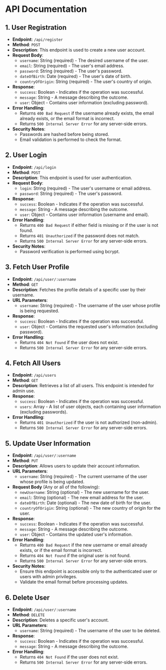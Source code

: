 # API Documentation

## 1. User Registration

- **Endpoint**: `/api/register`
- **Method**: `POST`
- **Description**: This endpoint is used to create a new user account.
- **Request Body**:
  - `username`: String (required) - The desired username of the user.
  - `email`: String (required) - The user's email address.
  - `password`: String (required) - The user's password.
  - `dateOfBirth`: Date (required) - The user's date of birth.
  - `countryOfOrigin`: String (required) - The user's country of origin.
- **Response**:
  - `success`: Boolean - Indicates if the operation was successful.
  - `message`: String - A message describing the outcome.
  - `user`: Object - Contains user information (excluding password).
- **Error Handling**:
  - Returns `400 Bad Request` if the username already exists, the email already exists, or the email format is incorrect.
  - Returns `500 Internal Server Error` for any server-side errors.
- **Security Notes**:
  - Passwords are hashed before being stored.
  - Email validation is performed to check the format.

## 2. User Login

- **Endpoint**: `/api/login`
- **Method**: `POST`
- **Description**: This endpoint is used for user authentication.
- **Request Body**:
  - `login`: String (required) - The user's username or email address.
  - `password`: String (required) - The user's password.
- **Response**:
  - `success`: Boolean - Indicates if the operation was successful.
  - `message`: String - A message describing the outcome.
  - `user`: Object - Contains user information (username and email).
- **Error Handling**:
  - Returns `400 Bad Request` if either field is missing or if the user is not found.
  - Returns `401 Unauthorized` if the password does not match.
  - Returns `500 Internal Server Error` for any server-side errors.
- **Security Notes**:
  - Password verification is performed using bcrypt.

## 3. Fetch User Profile

- **Endpoint**: `/api/user/:username`
- **Method**: `GET`
- **Description**: Fetches the profile details of a specific user by their username.
- **URL Parameters**:
  - `username`: String (required) - The username of the user whose profile is being requested.
- **Response**:
  - `success`: Boolean - Indicates if the operation was successful.
  - `user`: Object - Contains the requested user's information (excluding password).
- **Error Handling**:
  - Returns `404 Not Found` if the user does not exist.
  - Returns `500 Internal Server Error` for any server-side errors.

## 4. Fetch All Users 

- **Endpoint**: `/api/users`
- **Method**: `GET`
- **Description**: Retrieves a list of all users. This endpoint is intended for admin use.
- **Response**:
  - `success`: Boolean - Indicates if the operation was successful.
  - `users`: Array - A list of user objects, each containing user information (excluding passwords).
- **Error Handling**:
  - Returns `401 Unauthorized` if the user is not authorized (non-admin).
  - Returns `500 Internal Server Error` for any server-side errors.

## 5. Update User Information

- **Endpoint**: `/api/user/:username`
- **Method**: `PUT`
- **Description**: Allows users to update their account information.
- **URL Parameters**:
  - `username`: String (required) - The current username of the user whose profile is being updated.
- **Request Body** (Any or all of the following):
  - `newUsername`: String (optional) - The new username for the user.
  - `email`: String (optional) - The new email address for the user.
  - `dateOfBirth`: Date (optional) - The new date of birth for the user.
  - `countryOfOrigin`: String (optional) - The new country of origin for the user.
- **Response**:
  - `success`: Boolean - Indicates if the operation was successful.
  - `message`: String - A message describing the outcome.
  - `user`: Object - Contains the updated user's information.
- **Error Handling**:
  - Returns `400 Bad Request` if the new username or email already exists, or if the email format is incorrect.
  - Returns `404 Not Found` if the original user is not found.
  - Returns `500 Internal Server Error` for any server-side errors.
- **Security Notes**:
  - Ensure this endpoint is accessible only to the authenticated user or users with admin privileges.
  - Validate the email format before processing updates.

## 6. Delete User

- **Endpoint**: `/api/user/:username`
- **Method**: `DELETE`
- **Description**: Deletes a specific user's account.
- **URL Parameters**:
  - `username`: String (required) - The username of the user to be deleted.
- **Response**:
  - `success`: Boolean - Indicates if the operation was successful.
  - `message`: String - A message describing the outcome.
- **Error Handling**:
  - Returns `404 Not Found` if the user does not exist.
  - Returns `500 Internal Server Error` for any server-side errors.